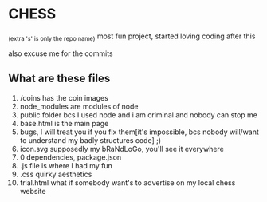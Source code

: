 # CHESS
<sub>(extra 's' is only the repo name)</sub>
most fun project, started loving coding after this

also excuse me for the commits

## What are these files

1. /coins has the coin images 
2. node_modules are modules of node
3. public folder bcs I used node and i am criminal and nobody can stop me
4. base.html is the main page 
5. bugs, I will treat you if you fix them[it's impossible, bcs nobody will/want to understand my badly structures code] ;)
6. icon.svg supposedly my bRaNdLoGo, you'll see it everywhere
7. 0 dependencies, package.json
8. .js file is where I had my fun
9. .css quirky aesthetics
10. trial.html what if somebody want's to advertise on my local chess website